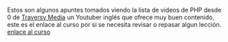 Estos son algunos apuntes tomados viendo la lista de videos de PHP desde 0 de [Traversy Media](https://www.youtube.com/@TraversyMedia) un Youtuber inglés que ofrece muy buen contenido, este es el enlace al curso por si se necesita revisar o repasar algun lección.
[enlace al curso](https://youtube.com/playlist?list=PLillGF-Rfqbap2IB6ZS4BBBcYPagAjpjn&si=ZezYwrW6jqC2WCne)

